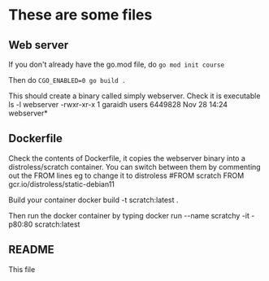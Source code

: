 # These are some files #

## Web server ##

If you don't already have the go.mod file, do 
`go mod init course`

Then do 
`CGO_ENABLED=0 go build .`

This should create a binary called simply webserver. Check it is executable
    ls -l webserver
    -rwxr-xr-x 1 garaidh users 6449828 Nov 28 14:24 webserver*

## Dockerfile

Check the contents of Dockerfile, it copies the webserver binary into a distroless/scratch container.
You can switch between them by commenting out the FROM lines
eg to change it to distroless
    #FROM scratch
    FROM gcr.io/distroless/static-debian11

Build your container
    docker build -t scratch:latest .

Then run the docker container by typing
    docker run --name scratchy -it -p80:80 scratch:latest


## README

This file


